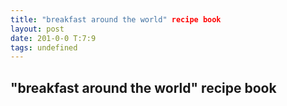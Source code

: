 ```yaml
---
title: "breakfast around the world" recipe book
layout: post
date: 201-0-0 T:7:9
tags: undefined
---
```

## "breakfast around the world" recipe book

